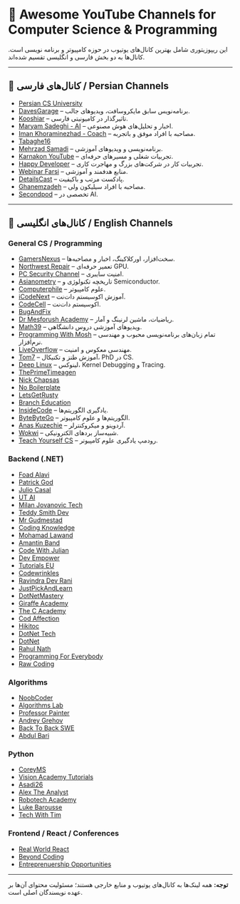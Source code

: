 # 🌟 Awesome YouTube Channels for Computer Science & Programming

این ریپوزیتوری شامل بهترین کانال‌های یوتیوب در حوزه کامپیوتر و برنامه نویسی است. کانال‌ها به دو بخش فارسی و انگلیسی تقسیم شده‌اند.

---
## 🎥 کانال‌های فارسی / Persian Channels

- [Persian CS University](https://youtube.com/@persiancsuniversity)  
- [DavesGarage](https://youtube.com/@DavesGarage) – برنامه‌نویس سابق مایکروسافت، ویدیوهای جالب.  
- [Kooshiar](https://youtube.com/@kooshiar?si=joBK8Mnq0itoPp-w) – تاثیرگذار در کامیونیتی فارسی.  
- [Maryam Sadeghi - AI](https://youtube.com/@MaryamSadeghi-AI) – اخبار و تحلیل‌های هوش مصنوعی.  
- [Iman Khoraminezhad - Coach](https://youtube.com/@ImanKhoraminezhad-coach) – مصاحبه با افراد موفق و باتجربه.  
- [Tabaghe16](https://youtube.com/@Tabaghe16)  
- [Mehrzad Samadi](https://youtube.com/@mehrzad.samadi) – برنامه‌نویسی و ویدیوهای آموزشی.  
- [Karnakon YouTube](https://youtube.com/@karnakonyoutube3600/videos) – تجربیات شغلی و مسیرهای حرفه‌ای.  
- [Happy Developer](https://youtube.com/@HappyDeveloper) – تجربیات کار در شرکت‌های بزرگ و مهاجرت کاری.  
- [Webinar Farsi](https://youtube.com/@webinarfarsi) – منابع هدفمند و آموزشی.  
- [DetailsCast](https://youtube.com/@DetailsCast/videos) – پادکست مرتب و باکیفیت.  
- [Ghanemzadeh](https://youtube.com/@ghanemzadeh) – مصاحبه با افراد سیلیکون ولی.  
- [Secondpod](https://youtube.com/@Secondpod/videos) – تخصصی در AI.

---

## 🎥 کانال‌های انگلیسی / English Channels

### General CS / Programming
- [GamersNexus](https://www.youtube.com/@GamersNexus) – سخت‌افزار، اورکلاکینگ، اخبار و مصاحبه‌ها.  
- [Northwest Repair](https://www.youtube.com/@northwestrepair) – تعمیر حرفه‌ای GPU.  
- [PC Security Channel](https://www.youtube.com/@pcsecuritychannel) – امنیت سایبری.  
- [Asianometry](https://www.youtube.com/@Asianometry) – تاریخچه تکنولوژی و Semiconductor.  
- [Computerphile](https://www.youtube.com/@Computerphile) – علوم کامپیوتر.  
- [iCodeNext](https://youtube.com/@icodenext) – آموزش اکوسیستم دات‌نت.  
- [CodeCell](https://youtube.com/@codecell) – اکوسیستم دات‌نت.  
- [BugAndFix](https://youtube.com/@bugandfix)  
- [Dr Mesforush Academy](https://youtube.com/@drmesforushacademy) – ریاضیات، ماشین لرنینگ و آمار.  
- [Math39](https://youtube.com/@math39) – ویدیوهای آموزشی دروس دانشگاهی.  
- [Programming With Mosh](https://youtube.com/@programmingwithmosh) – تمام زبان‌های برنامه‌نویسی محبوب و مهندسی نرم‌افزار.  
- [LiveOverflow](https://youtube.com/@liveoverflow) – مهندسی معکوس و امنیت.  
- [Tom7](https://youtube.com/@tom7) – آموزش طنز و تکنیکال، PhD در CS.  
- [Deep Linux](https://www.youtube.com/@deeplinux2248) – لینوکس، Kernel Debugging و Tracing.  
- [ThePrimeTimeagen](https://www.youtube.com/@ThePrimeTimeagen)  
- [Nick Chapsas](https://www.youtube.com/@nickchapsas)  
- [No Boilerplate](https://www.youtube.com/@NoBoilerplate)  
- [LetsGetRusty](https://www.youtube.com/@letsgetrusty)  
- [Branch Education](https://www.youtube.com/@BranchEducation)  
- [InsideCode](https://youtube.com/@insidecode?si=7XmS7B0T2SEuaV9) – یادگیری الگوریتم‌ها.  
- [ByteByteGo](https://youtube.com/@bytebytego?si=qloQLaeAL_rfhXn5) – الگوریتم‌ها و علوم کامپیوتر.  
- [Anas Kuzechie](https://youtube.com/@anaskuzechie?si=YQLSsYidSCaksTyD) – آردوینو و میکروکنترلر.  
- [Wokwi](https://wokwi.com/) – شبیه‌ساز بردهای الکترونیکی.  
- [Teach Yourself CS](http://teachyourselfcs.com) – رودمپ یادگیری علوم کامپیوتر.  

### Backend (.NET)
- [Foad Alavi](https://www.youtube.com/@Foad_Alavi)  
- [Patrick God](https://www.youtube.com/@PatrickGod)  
- [Julio Casal](https://www.youtube.com/@juliocasal)  
- [UT AI](https://www.youtube.com/@ut_ai)  
- [Milan Jovanovic Tech](https://www.youtube.com/@MilanJovanovicTech)  
- [Teddy Smith Dev](https://www.youtube.com/@TeddySmithDev)  
- [Mr Gudmestad](https://www.youtube.com/@MrGudmestad)  
- [Coding Knowledge](https://www.youtube.com/@CodingKnowledge)  
- [Mohamad Lawand](https://www.youtube.com/@MohamadLawand)  
- [Amantin Band](https://www.youtube.com/@amantinband)  
- [Code With Julian](https://www.youtube.com/@CodeWithJulian)  
- [Dev Empower](https://www.youtube.com/@DevEmpower)  
- [Tutorials EU](https://www.youtube.com/@tutorialsEU)  
- [Codewrinkles](https://www.youtube.com/@Codewrinkles)  
- [Ravindra Dev Rani](https://www.youtube.com/@ravindradevrani)  
- [JustPickAndLearn](https://youtube.com/@justpickandlearn)  
- [DotNetMastery](https://www.youtube.com/@DotNetMastery)  
- [Giraffe Academy](https://www.youtube.com/@GiraffeAcademy)  
- [The C Academy](https://www.youtube.com/@thecacademy5376)  
- [Cod Affection](https://www.youtube.com/@CodAffection)  
- [Hikitoc](https://www.youtube.com/@hikitoc8263)  
- [DotNet Tech](https://www.youtube.com/@DotNetTech)  
- [DotNet](https://www.youtube.com/@dotnet)  
- [Rahul Nath](https://www.youtube.com/@RahulNath)  
- [Programming For Everybody](https://www.youtube.com/@programmingforeverybody)  
- [Raw Coding](https://www.youtube.com/@RawCoding)  

### Algorithms
- [NoobCoder](https://www.youtube.com/@NoobCoder)  
- [Algorithms Lab](https://www.youtube.com/@algorithmslab)  
- [Professor Painter](https://www.youtube.com/@ProfessorPainter)  
- [Andrey Grehov](https://www.youtube.com/@andreygrehov)  
- [Back To Back SWE](https://www.youtube.com/@BackToBackSWE)  
- [Abdul Bari](https://www.youtube.com/@abdul_bari)  

### Python
- [CoreyMS](https://www.youtube.com/@coreyms)  
- [Vision Academy Tutorials](https://www.youtube.com/@VisionAcademyTutorials)  
- [Asadi26](https://www.youtube.com/@asadi26)  
- [Alex The Analyst](https://www.youtube.com/@AlexTheAnalyst)  
- [Robotech Academy](https://www.youtube.com/@robotech_academy)  
- [Luke Barousse](https://www.youtube.com/@LukeBarousse)  
- [Tech With Tim](https://www.youtube.com/@TechWithTim)  

### Frontend / React / Conferences
- [Real World React](https://youtube.com/@RealWorldReact/videos)  
- [Beyond Coding](https://youtube.com/@BeyondCoding)  
- [Entreprenuership Opportunities](https://youtube.com/@entreprenuership_opportunities)

---

**توجه:** همه لینک‌ها به کانال‌های یوتیوب و منابع خارجی هستند؛ مسئولیت محتوای آن‌ها بر عهده نویسندگان اصلی است.  
